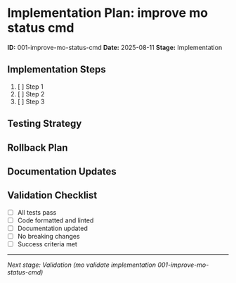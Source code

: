 # Implementation Plan: improve mo status cmd

**ID:** 001-improve-mo-status-cmd
**Date:** 2025-08-11
**Stage:** Implementation

## Implementation Steps

1. [ ] Step 1
2. [ ] Step 2
3. [ ] Step 3

## Testing Strategy

<!-- How will we test this implementation? -->

## Rollback Plan

<!-- If something goes wrong, how do we revert? -->

## Documentation Updates

<!-- What documentation needs to be updated? -->

## Validation Checklist

- [ ] All tests pass
- [ ] Code formatted and linted
- [ ] Documentation updated
- [ ] No breaking changes
- [ ] Success criteria met

---

*Next stage: Validation (mo validate implementation 001-improve-mo-status-cmd)*
